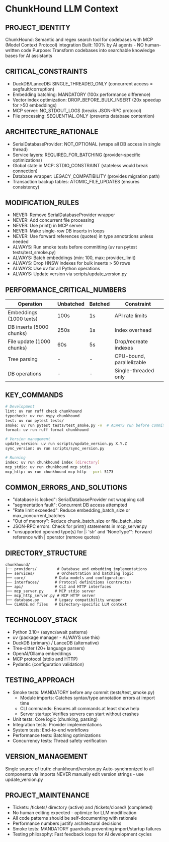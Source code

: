 # ChunkHound LLM Context

## PROJECT_IDENTITY
ChunkHound: Semantic and regex search tool for codebases with MCP (Model Context Protocol) integration
Built: 100% by AI agents - NO human-written code
Purpose: Transform codebases into searchable knowledge bases for AI assistants

## CRITICAL_CONSTRAINTS
- DuckDB/LanceDB: SINGLE_THREADED_ONLY (concurrent access = segfault/corruption)
- Embedding batching: MANDATORY (100x performance difference)
- Vector index optimization: DROP_BEFORE_BULK_INSERT (20x speedup for >50 embeddings)
- MCP server: NO_STDOUT_LOGS (breaks JSON-RPC protocol)
- File processing: SEQUENTIAL_ONLY (prevents database contention)

## ARCHITECTURE_RATIONALE
- SerialDatabaseProvider: NOT_OPTIONAL (wraps all DB access in single thread)
- Service layers: REQUIRED_FOR_BATCHING (provider-specific optimizations)
- Global state in MCP: STDIO_CONSTRAINT (stateless would break connection)
- Database wrapper: LEGACY_COMPATIBILITY (provides migration path)
- Transaction backup tables: ATOMIC_FILE_UPDATES (ensures consistency)

## MODIFICATION_RULES
- NEVER: Remove SerialDatabaseProvider wrapper
- NEVER: Add concurrent file processing
- NEVER: Use print() in MCP server
- NEVER: Make single-row DB inserts in loops
- NEVER: Use forward references (quotes) in type annotations unless needed
- ALWAYS: Run smoke tests before committing (uv run pytest tests/test_smoke.py)
- ALWAYS: Batch embeddings (min: 100, max: provider_limit)
- ALWAYS: Drop HNSW indexes for bulk inserts > 50 rows
- ALWAYS: Use uv for all Python operations
- ALWAYS: Update version via scripts/update_version.py

## PERFORMANCE_CRITICAL_NUMBERS
| Operation | Unbatched | Batched | Constraint |
|-----------|-----------|---------|------------|
| Embeddings (1000 texts) | 100s | 1s | API rate limits |
| DB inserts (5000 chunks) | 250s | 1s | Index overhead |
| File update (1000 chunks) | 60s | 5s | Drop/recreate indexes |
| Tree parsing | - | - | CPU-bound, parallelizable |
| DB operations | - | - | Single-threaded only |

## KEY_COMMANDS
```bash
# Development
lint: uv run ruff check chunkhound
typecheck: uv run mypy chunkhound
test: uv run pytest tests/
smoke: uv run pytest tests/test_smoke.py -v  # ALWAYS run before commits
format: uv run ruff format chunkhound

# Version management
update_version: uv run scripts/update_version.py X.Y.Z
sync_version: uv run scripts/sync_version.py

# Running
index: uv run chunkhound index [directory]
mcp_stdio: uv run chunkhound mcp stdio
mcp_http: uv run chunkhound mcp http --port 5173
```

## COMMON_ERRORS_AND_SOLUTIONS
- "database is locked": SerialDatabaseProvider not wrapping call
- "segmentation fault": Concurrent DB access attempted
- "Rate limit exceeded": Reduce embedding_batch_size or max_concurrent_batches
- "Out of memory": Reduce chunk_batch_size or file_batch_size
- JSON-RPC errors: Check for print() statements in mcp_server.py
- "unsupported operand type(s) for |: 'str' and 'NoneType'": Forward reference with | operator (remove quotes)

## DIRECTORY_STRUCTURE
```
chunkhound/
├── providers/         # Database and embedding implementations
├── services/          # Orchestration and batching logic
├── core/             # Data models and configuration
├── interfaces/       # Protocol definitions (contracts)
├── api/              # CLI and HTTP interfaces
├── mcp_server.py     # MCP stdio server
├── mcp_http_server.py # MCP HTTP server
├── database.py       # Legacy compatibility wrapper
└── CLAUDE.md files   # Directory-specific LLM context
```

## TECHNOLOGY_STACK
- Python 3.10+ (async/await patterns)
- uv (package manager - ALWAYS use this)
- DuckDB (primary) / LanceDB (alternative) 
- Tree-sitter (20+ language parsers)
- OpenAI/Ollama embeddings
- MCP protocol (stdio and HTTP)
- Pydantic (configuration validation)

## TESTING_APPROACH
- Smoke tests: MANDATORY before any commit (tests/test_smoke.py)
  - Module imports: Catches syntax/type annotation errors at import time
  - CLI commands: Ensures all commands at least show help
  - Server startup: Verifies servers can start without crashes
- Unit tests: Core logic (chunking, parsing)
- Integration tests: Provider implementations
- System tests: End-to-end workflows
- Performance tests: Batching optimizations
- Concurrency tests: Thread safety verification

## VERSION_MANAGEMENT
Single source of truth: chunkhound/version.py
Auto-synchronized to all components via imports
NEVER manually edit version strings - use update_version.py

## PROJECT_MAINTENANCE
- Tickets: /tickets/ directory (active) and /tickets/closed/ (completed)
- No human editing expected - optimize for LLM modification
- All code patterns should be self-documenting with rationale
- Performance numbers justify architectural decisions
- Smoke tests: MANDATORY guardrails preventing import/startup failures
- Testing philosophy: Fast feedback loops for AI development cycles